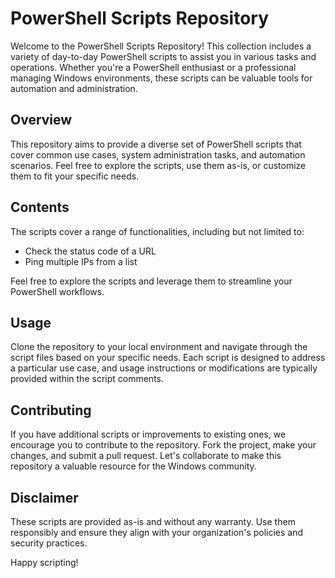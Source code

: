 # PowerShell Scripts Repository

Welcome to the PowerShell Scripts Repository! This collection includes a variety of day-to-day PowerShell scripts to assist you in various tasks and operations. Whether you're a PowerShell enthusiast or a professional managing Windows environments, these scripts can be valuable tools for automation and administration.

## Overview

This repository aims to provide a diverse set of PowerShell scripts that cover common use cases, system administration tasks, and automation scenarios. Feel free to explore the scripts, use them as-is, or customize them to fit your specific needs.

## Contents

The scripts cover a range of functionalities, including but not limited to:

- Check the status code of a URL
- Ping multiple IPs from a list

Feel free to explore the scripts and leverage them to streamline your PowerShell workflows.

## Usage

Clone the repository to your local environment and navigate through the script files based on your specific needs. Each script is designed to address a particular use case, and usage instructions or modifications are typically provided within the script comments.

## Contributing

If you have additional scripts or improvements to existing ones, we encourage you to contribute to the repository. Fork the project, make your changes, and submit a pull request. Let's collaborate to make this repository a valuable resource for the Windows community.

## Disclaimer

These scripts are provided as-is and without any warranty. Use them responsibly and ensure they align with your organization's policies and security practices.

Happy scripting!

